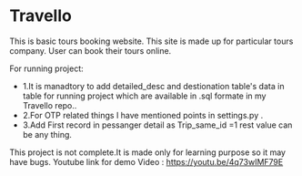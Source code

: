 # Travello
This is basic tours booking website. This site is made up for particular tours company.
User can book their tours online.

For running project:
- 1.It is manadtory to add detailed_desc and destionation table's data in table for running project which are available in .sql formate in my Travello repo..
- 2.For OTP related things I have mentioned points in settings.py .
- 3.Add First record in pessanger detail as Trip_same_id =1 rest value can be any thing.

This project is not complete.It is made only for learning purpose so it may have bugs.
Youtube link for demo Video : https://youtu.be/4q73wIMF79E
